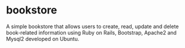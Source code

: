 # bookstore
A simple bookstore that allows users to create, read, update and delete book-related information using Ruby on Rails, Bootstrap, Apache2 and Mysql2 developed on Ubuntu.
